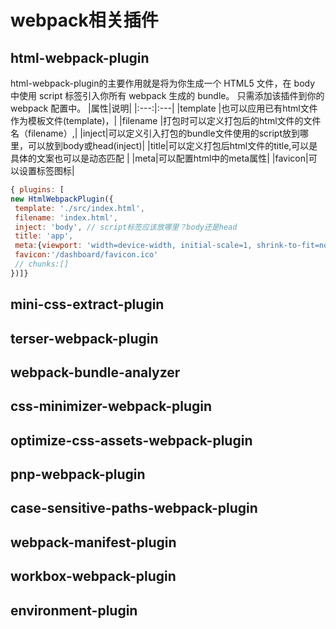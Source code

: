 # webpack相关插件
## html-webpack-plugin
html-webpack-plugin的主要作用就是将为你生成一个 HTML5 文件，在 body 中使用 script 标签引入你所有 webpack 生成的 bundle。 只需添加该插件到你的 webpack 配置中。
 |属性|说明|
  |:---:|:---|
|template |也可以应用已有html文件作为模板文件(template)，|
|filename |打包时可以定义打包后的html文件的文件名（filename）,|
|inject|可以定义引入打包的bundle文件使用的script放到哪里，可以放到body或head(inject)|
|title|可以定义打包后html文件的title,可以是具体的文案也可以是动态匹配 |
|meta|可以配置html中的meta属性|
|favicon|可以设置标签图标|

```js
{ plugins: [
new HtmlWebpackPlugin({
 template: './src/index.html',
 filename: 'index.html',
 inject: 'body', // script标签应该放哪里？body还是head
 title: 'app',
 meta:{viewport: 'width=device-width, initial-scale=1, shrink-to-fit=no','theme-color': '#4285f4'}
 favicon:'/dashboard/favicon.ico'
 // chunks:[]
})]}
```

## mini-css-extract-plugin

## terser-webpack-plugin
## webpack-bundle-analyzer
## css-minimizer-webpack-plugin
## optimize-css-assets-webpack-plugin
## pnp-webpack-plugin
## case-sensitive-paths-webpack-plugin
## webpack-manifest-plugin
## workbox-webpack-plugin
##  environment-plugin
